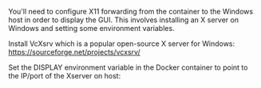 You'll need to configure X11 forwarding from the container to the Windows host in order to display the GUI. This involves installing an X server on Windows and setting some environment variables.

Install VcXsrv which is a popular open-source X server for Windows: https://sourceforge.net/projects/vcxsrv/

Set the DISPLAY environment variable in the Docker container to point to the IP/port of the Xserver on host: